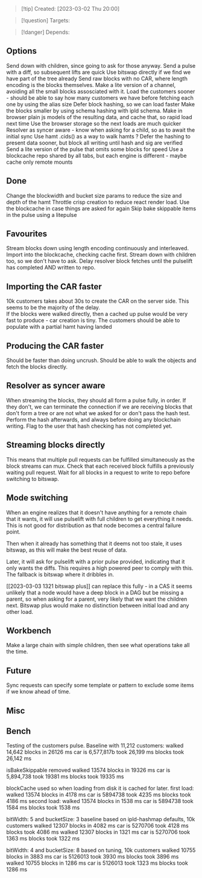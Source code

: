
>[!tip] Created: [2023-03-02 Thu 20:00]

>[!question] Targets: 

>[!danger] Depends: 


## Options
Send down with children, since going to ask for those anyway.
Send a pulse with a diff, so subsequent lifts are quick
Use bitswap directly if we find we have part of the tree already
Send raw blocks with no CAR, where length encoding is the blocks themselves.
Make a lite version of a channel, avoiding all the small blocks assosciated with it.
Load the customers sooner - should be able to say how many customers we have before fetching each one by using the alias size
Defer block hashing, so we can load faster
Make the blocks smaller by using schema hashing with ipld schema.
Make in browser plain js models of the resulting data, and cache that, so rapid load next time
Use the browser storage so the next loads are much quicker
Resolver as syncer aware - know when asking for a child, so as to await the initial sync
Use hamt .cids() as a way to walk hamts ?
Defer the hashing to present data sooner, but block all writing until hash and sig are verified
Send a lite version of the pulse that omits some blocks for speed
Use a blockcache repo shared by all tabs, but each engine is different - maybe cache only remote mounts

## Done
Change the blockwidth and bucket size params to reduce the size and depth of the hamt
Throttle crisp creation to reduce react render load.
Use the blockcache in case things are asked for again
Skip bake skippable items in the pulse using a litepulse

## Favourites
Stream blocks down using length encoding continuously and interleaved.
Import into the blockcache, checking cache first.
Stream down with children too, so we don't have to ask.
Delay resolver block fetches until the pulselift has completed AND written to repo.

## Importing the CAR faster
10k customers takes about 30s to create the CAR on the server side.  This seems to be the majority of the delay.  
If the blocks were walked directly, then a cached up pulse would be very fast to produce - car creation is tiny.
The customers should be able to populate with a partial hamt having landed

## Producing the CAR faster
Should be faster than doing uncrush.  Should be able to walk the objects and fetch the blocks directly.

## Resolver as syncer aware
When streaming the blocks, they should all form a pulse fully, in order.  If they don't, we can terminate the connection if we are receiving blocks that don't form a tree or are not what we asked for or don't pass the hash test.  Perform the hash afterwards, and always before doing any blockchain writing.  Flag to the user that hash checking has not completed yet.

## Streaming blocks directly
This means that multiple pull requests can be fulfilled simultaneously as the block streams can mux.
Check that each received block fulfills a previously waiting pull request.
Wait for all blocks in a request to write to repo before switching to bitswap.

## Mode switching
When an engine realizes that it doesn't have anything for a remote chain that it wants, it will use pulselift with full children to get everything it needs.  This is not good for distribution as that node becomes a central failure point.

Then when it already has something that it deems not too stale, it uses bitswap, as this will make the best reuse of data.

Later, it will ask for pulselift with a prior pulse provided, indicating that it only wants the diffs.  This requires a high powered peer to comply with this.  The fallback is bitswap where it dribbles in.

[[2023-03-03 1321 bitswap plus]] can replace this fully - in a CAS it seems unlikely that a node would have a deep block in a DAG but be missing a parent, so when asking for a parent, very likely that we want the children next.  Bitswap plus would make no distinction between initial load and any other load.

## Workbench
Make a large chain with simple children, then see what operations take all the time.

## Future
Sync requests can specify some template or pattern to exclude some items if we know ahead of time.

## Misc

## Bench
Testing of the customers pulse.  Baseline with 11,212 customers: 
walked 14,642 blocks in 26126 ms car is 6,577,817b took 26,199 ms blocks took 26,142 ms

isBakeSkippable removed
walked 13574 blocks in 19326 ms car is 5,894,738 took 19381 ms blocks took 19335 ms

blockCache used so when loading from disk it is cached for later.
first load:
walked 13574 blocks in 4178 ms car is 5894738 took 4235 ms blocks took 4186 ms
second load:
walked 13574 blocks in 1538 ms car is 5894738 took 1584 ms blocks took 1538 ms

bitWidth: 5 and bucketSize: 3 baseline based on ipld-hashmap defaults, 10k customers
walked 12307 blocks in 4082 ms car is 5270706 took 4128 ms blocks took 4086 ms
walked 12307 blocks in 1321 ms car is 5270706 took 1363 ms blocks took 1322 ms

bitWidth: 4 and bucketSize: 8 based on tuning, 10k customers
walked 10755 blocks in 3883 ms car is 5126013 took 3930 ms blocks took 3896 ms
walked 10755 blocks in 1286 ms car is 5126013 took 1323 ms blocks took 1286 ms